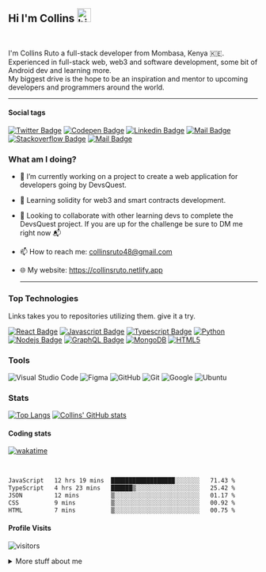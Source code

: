 ## Hi I'm Collins <img src="https://user-images.githubusercontent.com/1303154/88677602-1635ba80-d120-11ea-84d8-d263ba5fc3c0.gif" width="28px" alt="hi">

<br>

I'm Collins Ruto a full-stack developer from Mombasa, Kenya 🇰🇪.<br>
Experienced in full-stack web, web3 and software development, some bit of Android dev and learning more. <br>
My biggest drive is the hope to be an inspiration and mentor to upcoming developers and programmers around the world.<hr>

#### Social tags

[![Twitter Badge](https://img.shields.io/badge/-@ruto_collins_-1ca0f1?style=flat&labelColor=1ca0f1&logo=twitter&logoColor=white)](https://twitter.com/ruto_collins_) [![Codepen Badge](https://img.shields.io/badge/-CodePen-gray?style=flat&labelColor=gray&logo=codepen&logoColor=white)](https://codepen.com/collins-ruto) [![Linkedin Badge](https://img.shields.io/badge/-LinkedIn-0e76a8?style=flat&labelColor=0e76a8&logo=linkedin&logoColor=white)](https://www.linkedin.com/in/collins-ruto/) [![Mail Badge](https://img.shields.io/badge/-Instagram-e84393?style=flat&labelColor=e84393&logo=instagram&logoColor=white)](https://instagram.com/colins_ruto) [![Stackoverflow Badge](https://img.shields.io/badge/-StackOverflow-1ca0f1?style=flat&labelColor=1ca0f1&logo=stackoverflow&logoColor=white)](https://stackoverflow.com/users/17242991/collins-ruto) [![Mail Badge](https://img.shields.io/badge/-Gmail-c0392b?style=flat&labelColor=c0392b&logo=gmail&logoColor=white)](mailto:collinsruto48@gmail.com)

<!-- what am i doing currently -->

### What am I doing?

- 🔭 I’m currently working on a project to create a web application for developers going by DevsQuest. <br>

- 🌱 Learning solidity for web3 and smart contracts development.

- 👯 Looking to collaborate with other learning devs to complete the DevsQuest project.
If you are up for the challenge be sure to DM me right now 📬

- 📫 How to reach me: collinsruto48@gmail.com

- 🌐 My website: <https://collinsruto.netlify.app><hr>

### Top Technologies

<!-- links takes you to repositories -->
Links takes you to repositories utilizing them. give it a try.

[![React Badge](https://img.shields.io/badge/-React-61DBFB?style=for-the-badge&labelColor=black&logo=react&logoColor=61DBFB)](https://github.com/collins-ruto/wallpaper-app) [![Javascript Badge](https://img.shields.io/badge/-Javascript-F0DB4F?style=for-the-badge&labelColor=black&logo=javascript&logoColor=F0DB4F)](https://github.com/collins-ruto/wallpaper-app) [![Typescript Badge](https://img.shields.io/badge/-Typescript-007acc?style=for-the-badge&labelColor=black&logo=typescript&logoColor=007acc)](#) [![Python](https://img.shields.io/badge/python-3670A0?style=for-the-badge&labelColor=black&logo=python&logoColor=ffdd54)](https://github.com/collins-ruto/christmas-tree-python) [![Nodejs Badge](https://img.shields.io/badge/-Nodejs-3C873A?style=for-the-badge&labelColor=black&logo=node.js&logoColor=3C873A)](https://github.com/collins-ruto/wallpaper-app/server) [![GraphQL Badge](https://img.shields.io/badge/-GraphQl-e535ab?style=for-the-badge&labelColor=black&logo=node.js&logoColor=e535ab)](#) [![MongoDB](https://img.shields.io/badge/MongoDB-%234ea94b.svg?style=for-the-badge&labelColor=black&logo=mongodb&logoColor=white)](https://github.com/collins-ruto/restaurant-reviews) [![HTML5](https://img.shields.io/badge/html5-%23E34F26.svg?style=for-the-badge&labelColor=black&logo=html5&logoColor=white)](https://github.com/collins-ruto/my-portfolio)

### Tools

![Visual Studio Code](https://img.shields.io/badge/Visual%20Studio%20Code-0078d7.svg?style=for-the-badge&logo=visual-studio-code&logoColor=white) ![Figma](https://img.shields.io/badge/figma-%23F24E1E.svg?style=for-the-badge&logo=figma&logoColor=white) ![GitHub](https://img.shields.io/badge/github-%23121011.svg?style=for-the-badge&logo=github&logoColor=white) ![Git](https://img.shields.io/badge/git-%23F05033.svg?style=for-the-badge&logo=git&logoColor=white) ![Google](https://img.shields.io/badge/google-4285F4?style=for-the-badge&logo=google&logoColor=white) ![Ubuntu](https://img.shields.io/badge/Ubuntu-E95420?style=for-the-badge&logo=ubuntu&logoColor=white)

### Stats
[![Top Langs](https://github-readme-stats.vercel.app/api/top-langs/?username=collins-ruto&layout=compact)](https://github.com/anuraghazra/github-readme-stats)
[![Collins' GitHub stats](https://github-readme-stats.vercel.app/api?username=collins-ruto&show_icons=true&theme=radical&count_private=true)](https://github.com/anuraghazra/github-readme-stats)
#### Coding stats

<!-- [![wakatime](https://wakatime.com/badge/github/Collins-Ruto/collins-ruto.svg)](https://wakatime.com/badge/github/Collins-Ruto/collins-ruto) -->
[![wakatime](https://wakatime.com/badge/user/426a2cff-37ab-4579-87f6-d3f2fa22c2a8.svg)](https://wakatime.com/@426a2cff-37ab-4579-87f6-d3f2fa22c2a8)

<!-- The GUI version of the stats below love the graphic one -->
<!-- [![willianrod's wakatime stats](https://github-readme-stats.vercel.app/api/wakatime?username=collinsruto)](https://github.com/anuraghazra/github-readme-stats) -->
<br>

<!--START_SECTION:waka-->

```txt
JavaScript   12 hrs 19 mins  ██████████████████░░░░░░░   71.43 %
TypeScript   4 hrs 23 mins   ██████▒░░░░░░░░░░░░░░░░░░   25.42 %
JSON         12 mins         ▒░░░░░░░░░░░░░░░░░░░░░░░░   01.17 %
CSS          9 mins          ▒░░░░░░░░░░░░░░░░░░░░░░░░   00.92 %
HTML         7 mins          ▒░░░░░░░░░░░░░░░░░░░░░░░░   00.75 %
```

<!--END_SECTION:waka-->

#### Profile Visits

![visitors](https://visitor-badge.glitch.me/badge?page_id=collins-ruto.collins-ruto)

<details>
<summary>
  More stuff about me
</summary>

<br >

#### What is DevsQuest?

It is meant to connect and build communities of developers where we can be able to organize, link and build working teams
for educational and development purposes. <br>
Catch phrase: Code and Coffee <br>
I'll be building it gradually and adding new features with time, and hopefully launch 🚀 it soon.
In the end it should have games🎮, challenges🎯, collabs🫂, blogs📃 and a forum📢.
The project is part of my learning of react and when I'm I hope I'll be proficient enough.

#### A bit more

I love engineering, IOT, programming and computers💻. <br>
How did i start?, well it all started with an old IBM computer 🖥️ that we had at home back in the days.
Back then we only drew stuff with microsoft paint, but in the end, I grew curious of how it worked and everything about it.
And voila, here I am learning and developing the same thing that were but my curiosity.<br>
The little things and steps are key, keep learning and write it all down in code 😉.<br>
Did I mention I'm also a marine engineering student ?. Well that's what I do at the Technical University of Mombasa.

#### Likes

- Dogs🐕‍🦺
- Tea & Coffee ☕️
- Video games🎮
- Novels📓
- Movie series🎬
- Astro Documentaries🔭🪐
- Classic music🎸🎶
- Swimming🏊‍♀️

[Back home 🏡](#)

##### credits to [ipenywis](https://github.com/ipenywis)

</details>

<!--🦝⚡️🥂🏆🚀⚙️🌐🇰🇪🖥️🐶🫂🎲🎙️📢💬-->
